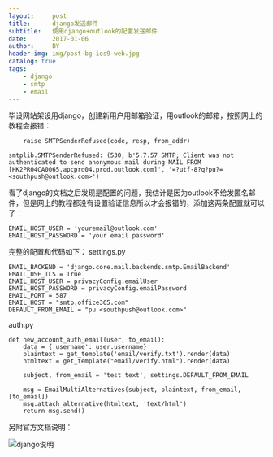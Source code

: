 ```yaml
---
layout:     post
title:      django发送邮件
subtitle:   使用django+outlook的配置发送邮件
date:       2017-01-06
author:     BY
header-img: img/post-bg-ios9-web.jpg
catalog: true
tags:
    - django
    - smtp
    - email
---
```


毕设网站架设用django，创建新用户用邮箱验证，用outlook的邮箱，按照网上的教程会报错：

        raise SMTPSenderRefused(code, resp, from_addr)
        
    smtplib.SMTPSenderRefused: (530, b'5.7.57 SMTP; Client was not authenticated to send anonymous mail during MAIL FROM [HK2PR04CA0065.apcprd04.prod.outlook.com]', '=?utf-8?q?pu?= <southpush@outlook.com>')


看了django的文档之后发现是配置的问题，我估计是因为outlook不给发匿名邮件，但是网上的教程都没有设置验证信息所以才会报错的，添加这两条配置就可以了：

    EMAIL_HOST_USER = 'youremail@outlook.com'
    EMAIL_HOST_PASSWORD = 'your email password'

完整的配置和代码如下：
settings.py

    EMAIL_BACKEND = 'django.core.mail.backends.smtp.EmailBackend'
    EMAIL_USE_TLS = True
    EMAIL_HOST_USER = privacyConfig.emailUser
    EMAIL_HOST_PASSWORD = privacyConfig.emailPassword
    EMAIL_PORT = 587
    EMAIL_HOST = "smtp.office365.com"
    DEFAULT_FROM_EMAIL = "pu <southpush@outlook.com>"

auth.py

    def new_account_auth_email(user, to_email):
        data = {'username': user.username}
        plaintext = get_template('email/verify.txt').render(data)
        htmltext = get_template("email/verify.html").render(data)
    
        subject, from_email = 'test text', settings.DEFAULT_FROM_EMAIL
    
        msg = EmailMultiAlternatives(subject, plaintext, from_email, [to_email])
        msg.attach_alternative(htmltext, 'text/html')
        return msg.send()

另附官方文档说明：

![django说明](https://github.com/southpush/southpush.github.io/blob/master/postsImage/20190407225518.png?raw=true)